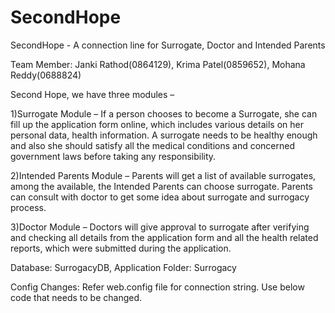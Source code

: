 # SecondHope
SecondHope - A connection line for Surrogate, Doctor and Intended Parents

Team Member: Janki Rathod(0864129), Krima Patel(0859652), Mohana Reddy(0688824)

Second Hope, we have three modules –

1)Surrogate Module – If a person chooses to become a Surrogate, she can fill up the application form online, which includes various details on her personal data, health information. A surrogate needs to be healthy enough and also she should satisfy all the medical conditions and concerned government laws before taking any responsibility.

2)Intended Parents Module – Parents will get a list of available surrogates, among the available, the Intended Parents can choose surrogate. Parents can consult with doctor to get some idea about surrogate and surrogacy process.

3)Doctor Module – Doctors will give approval to surrogate after verifying and checking all details from the application form and all the health related reports, which were submitted during the application.

Database: SurrogacyDB, Application Folder: Surrogacy

Config Changes: Refer web.config file for connection string. Use below code that needs to be changed.

